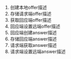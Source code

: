 1. 创建本地offer描述
2. 存储请求端offer描述
3. 获取回应端offer描述
4. 回应端设置远端offer描述
5. 回应端创建answer描述
6. 存储回应端answer描述
7. 请求端获取answer描述
8. 请求端设置远端answer描述

